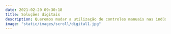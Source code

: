 ```yaml
---
date: 2021-02-20 09:30:18
title: Soluções digitais
description: Queremos mudar a utilização de controles manuais nas indústrias e corporações, trazendo inovação e acesso fácil a digitalização e automação de processos de back-office. Tanto construindo soluções digitais customizadas e aderentes ao negócio, quanto proporcionando soluções prontas para as necessidades dos clientes.
image: "static/images/scroll/digital1.jpg"
---
```

